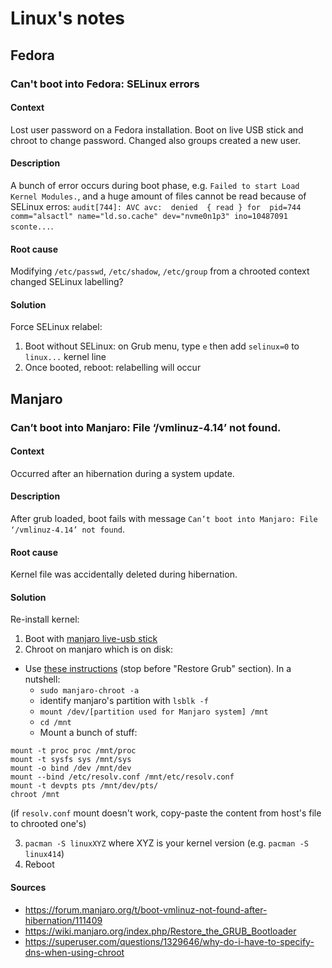 # Linux's notes
## Fedora
### Can't boot into Fedora: SELinux errors
#### Context
Lost user password on a Fedora installation. Boot on live USB stick and chroot to change password. Changed also groups created a new user.   
#### Description
A bunch of error occurs during boot phase, e.g. `Failed to start Load Kernel Modules.`, and a huge amount of files cannot be read because of SELinux erros: `audit[744]: AVC avc:  denied  { read } for  pid=744 comm="alsactl" name="ld.so.cache" dev="nvme0n1p3" ino=10487091 sconte...`.
#### Root cause
Modifying `/etc/passwd`, `/etc/shadow`, `/etc/group` from a chrooted context changed SELinux labelling?
#### Solution
Force SELinux relabel:
1. Boot without SELinux: on Grub menu, type `e` then add `selinux=0` to `linux...` kernel line
2. Once booted, reboot: relabelling will occur
## Manjaro
### Can’t boot into Manjaro: File ‘/vmlinuz-4.14’ not found.
#### Context
Occurred after an hibernation during a system update.
#### Description
After grub loaded, boot fails with message `Can’t boot into Manjaro: File ‘/vmlinuz-4.14’ not found`.
#### Root cause
Kernel file was accidentally deleted during hibernation.
#### Solution
Re-install kernel:
1. Boot with [manjaro live-usb stick](https://manjaro.org/download/)
2. Chroot on manjaro which is on disk:
* Use [these instructions](https://wiki.manjaro.org/index.php/Restore_the_GRUB_Bootloader) (stop before "Restore Grub" section). In a nutshell:
  * `sudo manjaro-chroot -a`
  * identify manjaro's partition with `lsblk -f`
  * `mount /dev/[partition used for Manjaro system] /mnt`
  * `cd /mnt`
  * Mount a bunch of stuff: 
```
mount -t proc proc /mnt/proc
mount -t sysfs sys /mnt/sys
mount -o bind /dev /mnt/dev
mount --bind /etc/resolv.conf /mnt/etc/resolv.conf
mount -t devpts pts /mnt/dev/pts/
chroot /mnt
```
(if `resolv.conf` mount doesn't work, copy-paste the content from host's file to chrooted one's)

3. `pacman -S linuxXYZ` where XYZ is your kernel version (e.g. `pacman -S linux414`)
4. Reboot
#### Sources
* https://forum.manjaro.org/t/boot-vmlinuz-not-found-after-hibernation/111409
* https://wiki.manjaro.org/index.php/Restore_the_GRUB_Bootloader
* https://superuser.com/questions/1329646/why-do-i-have-to-specify-dns-when-using-chroot
